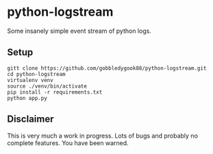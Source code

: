 python-logstream
================

Some insanely simple event stream of python logs.

## Setup

    gitt clone https://github.com/gobbledygook88/python-logstream.git
    cd python-logstream
    virtualenv venv
    source ./venv/bin/activate
    pip install -r requirements.txt
    python app.py

## Disclaimer

This is very much a work in progress. Lots of bugs and probably no complete
features. You have been warned.
